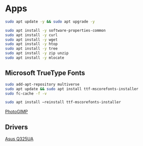 # Apps

```BASH
sudo apt update -y && sudo apt upgrade -y

sudo apt install -y software-properties-common
sudo apt install -y curl
sudo apt install -y wget
sudo apt install -y htop
sudo apt install -y tree
sudo apt install -y zip unzip
sudo apt install -y mlocate
```

## Microsoft TrueType Fonts
```BASH
sudo add-apt-repository multiverse
sudo apt update && sudo apt install ttf-mscorefonts-installer
sudo fc-cache -f -v

sudo apt install –reinstall ttf-mscorefonts-installer
```

[PhotoGIMP](https://github.com/Diolinux/PhotoGIMP)

## Drivers
[Asus Q325UA](https://www.asus.com/supportonly/Q325UA/HelpDesk_Download/)  

